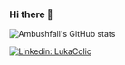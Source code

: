 ### Hi there 👋

![Ambushfall's GitHub stats](https://github-readme-stats.vercel.app/api?username=ambushfall&show_icons=true)

[![Linkedin: LukaColic](https://img.shields.io/badge/-Luka%20Colic-blue?style=flat-square&logo=Linkedin&logoColor=white&link=https://www.linkedin.com/in/luka-colic-7a2624192/)](https://www.linkedin.com/in/luka-colic-7a2624192/)

<!--
**Ambushfall/Ambushfall** is a ✨ _special_ ✨ repository because its `README.md` (this file) appears on your GitHub profile.

Here are some ideas to get you started:

- 🔭 I’m currently working on ...
- 🌱 I’m currently learning ...
- 👯 I’m looking to collaborate on ...
- 🤔 I’m looking for help with ...
- 💬 Ask me about ...
- 📫 How to reach me: ...
- 😄 Pronouns: ...
- ⚡ Fun fact: ...

# 박병진 – Byungjin Park

[![Linkedin: LukaColic](https://img.shields.io/badge/-Luka%20Colic-blue?style=flat-square&logo=Linkedin&logoColor=white&link=https://www.linkedin.com/in/luka-colic-7a2624192/)](https://www.linkedin.com/in/posquit0/)
[![Twitter: posquit0](https://img.shields.io/twitter/follow/posquit0?style=social)](https://twitter.com/posquit0)
[![GitHub posquit0](https://img.shields.io/github/followers/posquit0?label=follow&style=social)](https://github.com/posquit0)
[![GitHub Stars](https://img.shields.io/github/stars/posquit0?style=social)](https://github.com/posquit0)
[![Hits](https://komarev.com/ghpvc/?username=posquit0&color=red&label=Hits)](https://github.com/posquit0)

11+ years experience specializing in the backend development, infrastructure automation, and computer hacking/security. Super nerd who loves Vim, Linux and OS X and enjoys to customize all of the development environment. Interested in devising a better problem-solving method for challenging tasks, and learning new technologies and tools if the need arises.


![Byungjin Park's GitHub Stats](https://github-readme-stats.vercel.app/api?username=posquit0&show_icons=true)


### I am...

- HashiCorp Ambassador
- Organizaer of HashiCorp Korea User Group
- AWS Community Builder


### 💬 Get in touch

- [Ask Me Anything](https://github.com/posquit0/ama)
- [Twitter](https://twitter.com/posquit0)
- [Linked In](https://www.linkedin.com/in/posquit0/)

-->
